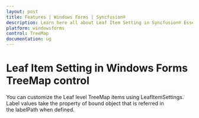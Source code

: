 ```yaml
---
layout: post
title: Features | Windows Forms | Syncfusion®
description: Learn here all about Leaf Item Setting in Syncfusion® Essential Studio® Windows Forms TreeMap control, its elements, and more.
platform: windowsforms
control: TreeMap
documentation: ug
---
```


# Leaf Item Setting in Windows Forms TreeMap control

You can customize the Leaf level TreeMap items using LeafItemSettings. Label values take the property of bound object that is referred in the labelPath when defined.


